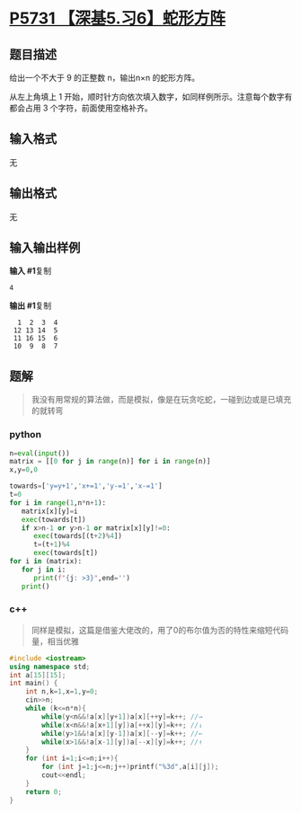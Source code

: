 # [P5731 【深基5.习6】蛇形方阵](https://www.luogu.com.cn/problem/P5731)

## 题目描述

给出一个不大于 9 的正整数 n，输出n×n 的蛇形方阵。

从左上角填上 1 开始，顺时针方向依次填入数字，如同样例所示。注意每个数字有都会占用 3 个字符，前面使用空格补齐。

## 输入格式

无

## 输出格式

无

## 输入输出样例

**输入 #1**复制

```
4
```

**输出 #1**复制

```
  1  2  3  4
 12 13 14  5
 11 16 15  6
 10  9  8  7
```

## 题解

> 我没有用常规的算法做，而是模拟，像是在玩贪吃蛇，一碰到边或是已填充的就转弯

### python

```python
n=eval(input())
matrix = [[0 for j in range(n)] for i in range(n)]
x,y=0,0

towards=['y=y+1','x+=1','y-=1','x-=1']
t=0
for i in range(1,n*n+1):
   matrix[x][y]=i
   exec(towards[t])
   if x>n-1 or y>n-1 or matrix[x][y]!=0:
      exec(towards[(t+2)%4])
      t=(t+1)%4
      exec(towards[t])
for i in (matrix):
   for j in i:
      print(f"{j: >3}",end='')
   print()
```

### c++

> 同样是模拟，这篇是借鉴大佬改的，用了0的布尔值为否的特性来缩短代码量，相当优雅

```cpp
#include <iostream>
using namespace std;
int a[15][15];
int main() {
    int n,k=1,x=1,y=0;
    cin>>n;
    while (k<=n*n){
        while(y<n&&!a[x][y+1])a[x][++y]=k++; //→
        while(x<n&&!a[x+1][y])a[++x][y]=k++; //↓
        while(y>1&&!a[x][y-1])a[x][--y]=k++; //←
        while(x>1&&!a[x-1][y])a[--x][y]=k++; //↑
    }
    for (int i=1;i<=n;i++){
        for (int j=1;j<=n;j++)printf("%3d",a[i][j]);
        cout<<endl;
    }
    return 0;
}
```

